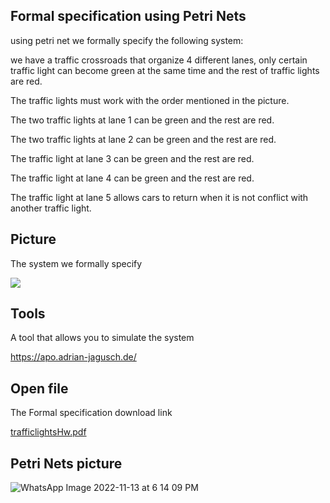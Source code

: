 ## Formal specification using Petri Nets

using petri net we formally specify the following system:

we have a traffic crossroads that organize 4 different lanes, only certain traffic light can become green at the same time and the rest of traffic lights are red.

The traffic lights must work with the order mentioned in the picture.

The two traffic lights at lane 1 can be green and the rest are red.

The two traffic lights at lane 2 can be green and the rest are red.

The traffic light at lane 3 can be green and the rest are red.

The traffic light at lane 4 can be green and the rest are red.

The traffic light at lane 5 allows cars to return when it is not conflict with another traffic light.

## Picture

The system we formally specify 

 ![](https://user-images.githubusercontent.com/118053053/201475362-89eb0452-2693-475b-8231-06a6fb11e399.png)


## Tools

A tool that allows you to simulate the system

https://apo.adrian-jagusch.de/

## Open file
The Formal specification download link

​[trafficlightsHw.pdf](https://github.com/psau-edu-sa/se3131-practical-project-rgd/files/9997896/trafficlightsHw.pdf)

## Petri Nets picture
![WhatsApp Image 2022-11-13 at 6 14 09 PM](https://user-images.githubusercontent.com/118059123/201529780-d1767c99-977c-4fa3-8e25-3b1617881590.jpeg)
